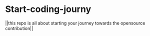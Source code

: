 # Start-coding-journy
||this repo is all about  starting  your journey towards the opensource contribution||
